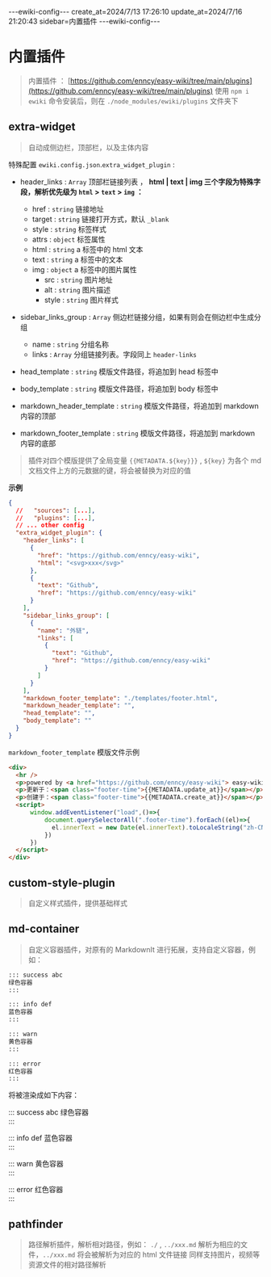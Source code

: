 ---ewiki-config---
create_at=2024/7/13 17:26:10
update_at=2024/7/16 21:20:43
sidebar=内置插件
---ewiki-config---

# 内置插件

> 内置插件 ： [https://github.com/enncy/easy-wiki/tree/main/plugins](https://github.com/enncy/easy-wiki/tree/main/plugins)
> 使用 `npm i ewiki` 命令安装后，则在 `./node_modules/ewiki/plugins` 文件夹下

## extra-widget

> 自动成侧边栏，顶部栏，以及主体内容

特殊配置 `ewiki.config.json`.`extra_widget_plugin` :

- header_links : `Array` 顶部栏链接列表 ， <b>html | text | img 三个字段为特殊字段，解析优先级为 `html` > `text` > `img` ： </b>

  - href : `string` 链接地址
  - target : `string` 链接打开方式，默认 `_blank`
  - style : `string` 标签样式
  - attrs : `object` 标签属性
  - html : `string` a 标签中的 html 文本
  - text : `string` a 标签中的文本
  - img : `object` a 标签中的图片属性
    - src : `string` 图片地址
    - alt : `string` 图片描述
    - style : `string` 图片样式

- sidebar_links_group : `Array` 侧边栏链接分组，如果有则会在侧边栏中生成分组

  - name : `string` 分组名称
  - links : `Array` 分组链接列表。字段同上 `header-links`

- head_template : `string` 模版文件路径，将追加到 head 标签中
- body_template : `string` 模版文件路径，将追加到 body 标签中
- markdown_header_template : `string` 模版文件路径，将追加到 markdown 内容的顶部
- markdown_footer_template : `string` 模版文件路径，将追加到 markdown 内容的底部

> 插件对四个模版提供了全局变量 `{{METADATA.${key}}}` , `${key}` 为各个 md 文档文件上方的元数据的键，将会被替换为对应的值

**示例**

```json
{
  //   "sources": [...],
  //   "plugins": [...],
  // ... other config
  "extra_widget_plugin": {
    "header_links": [
      {
        "href": "https://github.com/enncy/easy-wiki",
        "html": "<svg>xxx</svg>"
      },
      {
        "text": "Github",
        "href": "https://github.com/enncy/easy-wiki"
      }
    ],
    "sidebar_links_group": [
      {
        "name": "外链",
        "links": [
          {
            "text": "Github",
            "href": "https://github.com/enncy/easy-wiki"
          }
        ]
      }
    ],
    "markdown_footer_template": "./templates/footer.html",
    "markdown_header_template": "",
    "head_template": "",
    "body_template": ""
  }
}
```

`markdown_footer_template` 模版文件示例

```html
<div>
  <hr />
  <p>powered by <a href="https://github.com/enncy/easy-wiki"> easy-wiki </a></p>
  <p>更新于：<span class="footer-time">{{METADATA.update_at}}</span></p>
  <p>创建于：<span class="footer-time">{{METADATA.create_at}}</span></p>
  <script>
      window.addEventListener("load",()=>{
          document.querySelectorAll(".footer-time").forEach((el)=>{
            el.innerText = new Date(el.innerText).toLocaleString("zh-CN").replace(/\//g,'-')
          })
      })
  </script>
</div> 
```

## custom-style-plugin

> 自定义样式插件，提供基础样式

## md-container

> 自定义容器插件，对原有的 MarkdownIt 进行拓展，支持自定义容器，例如：

```md
::: success abc
绿色容器  
:::

::: info def
蓝色容器  
:::

::: warn
黄色容器  
:::

::: error
红色容器  
:::
```

将被渲染成如下内容：

::: success abc
绿色容器  
:::

::: info def
蓝色容器  
:::

::: warn
黄色容器  
:::

::: error
红色容器  
:::


## pathfinder

> 路径解析插件，解析相对路径，例如：  `./` , `../xxx.md` 解析为相应的文件，`../xxx.md` 将会被解析为对应的 html 文件链接
> 同样支持图片，视频等资源文件的相对路径解析